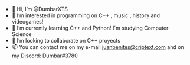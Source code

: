 - 👋 Hi, I’m @DumbarXTS
- 👀 I’m interested in programming on C++ , music , history and videogames!
- 🌱 I’m currently learning C++ and Python! I´m studying Computer Science
- 💞️ I’m looking to collaborate on C++ proyects
- 📫 You can contact me on my e-mail juanbenites@criptext.com and on my Discord: Dumbar#3780

<!---
DumbarXTS/DumbarXTS is a ✨ special ✨ repository because its `README.md` (this file) appears on your GitHub profile.
You can click the Preview link to take a look at your changes.
--->
